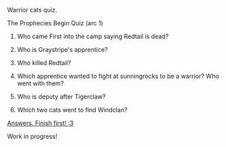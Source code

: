 Warrior cats quiz. 

The Prophecies Begin Quiz (arc 1)

1. Who came First into the camp saying Redtail is dead?

2. Who is Graystripe's apprentice?

3. Who killed Redtail?

4. Which apprentice wanted to fight at sunningrocks to be a warrior? Who went with them?

5. Who is deputy after Tigerclaw?

6. Which two cats went to find Windclan?














[Answers. Finish first! :3](https://adaeris.github.io/warriorsquizanswers)


Work in progress!
